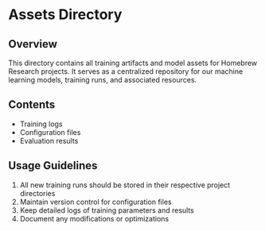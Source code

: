 # Assets Directory

## Overview
This directory contains all training artifacts and model assets for Homebrew Research projects. It serves as a centralized repository for our machine learning models, training runs, and associated resources.

## Contents

- Training logs
- Configuration files
- Evaluation results

## Usage Guidelines
1. All new training runs should be stored in their respective project directories
2. Maintain version control for configuration files
3. Keep detailed logs of training parameters and results
4. Document any modifications or optimizations
